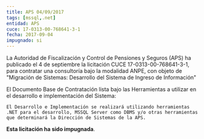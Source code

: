 ```yaml
---
title: APS 04/09/2017
tags: [mssql,.net]
entidad: APS
cuce: 17-0313-00-768641-3-1
fecha: 2017-09-04
impugnado: si
---
```


La Autoridad de Fiscalización y Control de Pensiones y Seguros (APS) ha
publicado el 4 de septiembre la licitación CUCE 17-0313-00-768641-3-1,
para contratar una consultoría bajo la modalidad ANPE, con objeto de
"Migración de Sistemas: Desarrollo del Sistema de Ingreso de
Información"

<!--more-->

El Documento Base de Contratación lista bajo las Herramientas a utilizar
en el desarrollo e implementación del Sistema:

    El Desarrollo e Implementación se realizará utilizando herramientas
    .NET para el desarrollo, MSSQL Server como DBMS y/o otras herramientas
    que determinará la Dirección de Sistemas de la APS.

**Esta licitación ha sido impugnada**.
